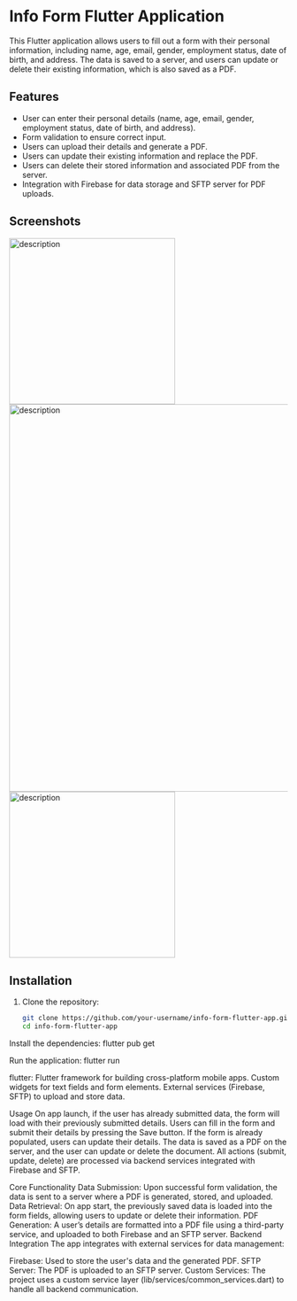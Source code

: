 # Info Form Flutter Application

This Flutter application allows users to fill out a form with their personal information, including name, age, email, gender, employment status, date of birth, and address. The data is saved to a server, and users can update or delete their existing information, which is also saved as a PDF.

## Features

- User can enter their personal details (name, age, email, gender, employment status, date of birth, and address).
- Form validation to ensure correct input.
- Users can upload their details and generate a PDF.
- Users can update their existing information and replace the PDF.
- Users can delete their stored information and associated PDF from the server.
- Integration with Firebase for data storage and SFTP server for PDF uploads.

## Screenshots

<img src="https://github.com/user-attachments/assets/11087a17-098b-4ed3-97e0-ac566abd8a51" alt="description" width="300"/>
<img src="https://github.com/user-attachments/assets/79a70038-2eaf-4559-ab35-576c1e7d4b0e" alt="description" width="700"/>
<img src="https://github.com/user-attachments/assets/22e39160-9bea-4e7c-a476-7f70595d8ea1" alt="description" width="300"/>


<!-- Include screenshots of the app interface -->

## Installation

1. Clone the repository:

   ```bash
   git clone https://github.com/your-username/info-form-flutter-app.git
   cd info-form-flutter-app


Install the dependencies:
flutter pub get

Run the application:
flutter run

flutter: Flutter framework for building cross-platform mobile apps.
Custom widgets for text fields and form elements.
External services (Firebase, SFTP) to upload and store data.


Usage
On app launch, if the user has already submitted data, the form will load with their previously submitted details.
Users can fill in the form and submit their details by pressing the Save button. If the form is already populated, users can update their details.
The data is saved as a PDF on the server, and the user can update or delete the document.
All actions (submit, update, delete) are processed via backend services integrated with Firebase and SFTP.

Core Functionality
Data Submission: Upon successful form validation, the data is sent to a server where a PDF is generated, stored, and uploaded.
Data Retrieval: On app start, the previously saved data is loaded into the form fields, allowing users to update or delete their information.
PDF Generation: A user’s details are formatted into a PDF file using a third-party service, and uploaded to both Firebase and an SFTP server.
Backend Integration
The app integrates with external services for data management:

Firebase: Used to store the user's data and the generated PDF.
SFTP Server: The PDF is uploaded to an SFTP server.
Custom Services: The project uses a custom service layer (lib/services/common_services.dart) to handle all backend communication.







